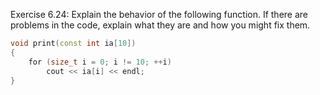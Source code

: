 Exercise 6.24: Explain the behavior of the following function. If there are
problems in the code, explain what they are and how you might fix them.

```cpp
void print(const int ia[10])
{
    for (size_t i = 0; i != 10; ++i)
        cout << ia[i] << endl;
}
```

